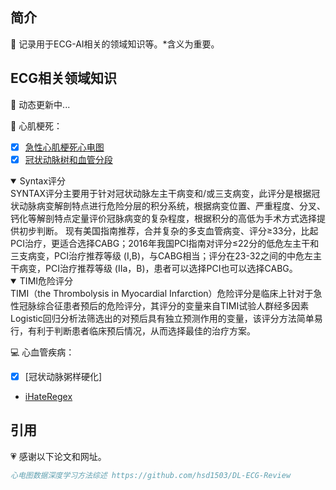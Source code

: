 ##  简介

 🚀 记录用于ECG-AI相关的领域知识等。*含义为重要。

## ECG相关领域知识

📢 动态更新中...

📘 心肌梗死：

- [x] [急性心肌梗死心电图](https://www.aclsmedicaltraining.com/ecg-in-acute-myocardial-infarction/)
- [x] [冠状动脉树和血管分段](http://med.china.com.cn/content/pid/224261/tid/1026)
<details open>
 <summary>Syntax评分</summary>
   SYNTAX评分主要用于针对冠状动脉左主干病变和/或三支病变，此评分是根据冠状动脉病变解剖特点进行危险分层的积分系统，根据病变位置、严重程度、分叉、钙化等解剖特点定量评价冠脉病变的复杂程度，根据积分的高低为手术方式选择提供初步判断。      
   现有美国指南推荐，合并复杂的多支血管病变、评分≥33分，比起PCI治疗，更适合选择CABG；2016年我国PCI指南对评分≤22分的低危左主干和三支病变，PCI治疗推荐等级 (I,B)，与CABG相当；评分在23-32之间的中危左主干病变，PCI治疗推荐等级 (IIa，B)，患者可以选择PCI也可以选择CABG。
</details>

<details open>
 <summary>TIMI危险评分</summary>
 TIMI（the Thrombolysis in Myocardial Infarction）危险评分是临床上针对于急性冠脉综合征患者预后的危险评分，其评分的变量来自TIMI试验人群经多因素Logistic回归分析法筛选出的对预后具有独立预测作用的变量，该评分方法简单易行，有利于判断患者临床预后情况，从而选择最佳的治疗方案。
</details>

💻 心血管疾病：
- [x] [冠状动脉粥样硬化]

- [iHateRegex](https://ihateregex.io/playground)

## 引用

💗 感谢以下论文和网址。

```bibtex
心电图数据深度学习方法综述 https://github.com/hsd1503/DL-ECG-Review
```
